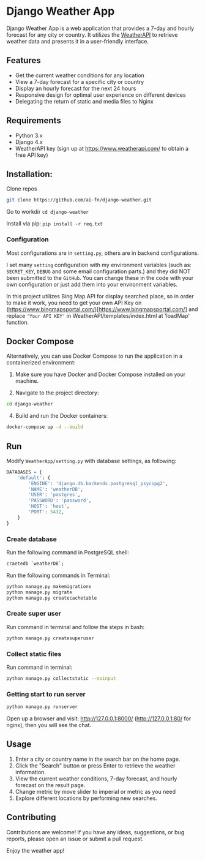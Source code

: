 # Django Weather App

Django Weather App is a web application that provides a 7-day and hourly forecast for any city or country. It utilizes the [WeatherAPI](https://www.weatherapi.com/) to retrieve weather data and presents it in a user-friendly interface.

## Features

- Get the current weather conditions for any location
- View a 7-day forecast for a specific city or country
- Display an hourly forecast for the next 24 hours
- Responsive design for optimal user experience on different devices
- Delegating the return of static and media files to Nginx

## Requirements

- Python 3.x
- Django 4.x
- WeatherAPI key (sign up at https://www.weatherapi.com/ to obtain a free API key)

## Installation:
Clone repos
```bash 
git clone https://github.com/ai-fn/django-weather.git
```
Go to workdir `cd django-weather`

Install via pip: `pip install -r req.txt`

### Configuration
Most configurations are in `setting.py`, others are in backend configurations.

I set many `setting` configuration with my environment variables (such as: `SECRET_KEY`, `DEBUG` and some email configuration parts.) and they did NOT been submitted to the `GitHub`. You can change these in the code with your own configuration or just add them into your environment variables.

In this project utilizes Bing Map API for display searched place, so in order to make it work, you need to get your own API Key on (https://www.bingmapsportal.com/)[https://www.bingmapsportal.com/] and replace `'Your API KEY'` in WeatherAPI/templates/index.html at 'loadMap' function.

## Docker Compose

Alternatively, you can use Docker Compose to run the application in a containerized environment:

1. Make sure you have Docker and Docker Compose installed on your machine.

2. Navigate to the project directory:
```bash
cd django-weather
```

4. Build and run the Docker containers:
```bash
docker-compose up -d --build
```

## Run

Modify `WeatherApp/setting.py` with database settings, as following:

```python
DATABASES = {
    'default': {
        'ENGINE': 'django.db.backends.postgresql_psycopg2',
        'NAME': 'weatherDB',
        'USER': 'postgres',
        'PASSWORD': 'password',
        'HOST': 'host',
        'PORT': 5432,
    }
}
```

### Create database
Run the following command in PostgreSQL shell:
```sql
craetedb `weatherDB`;
```

Run the following commands in Terminal:
```bash
python manage.py makemigrations
python manage.py migrate
python manage.py createcachetable
```  

### Create super user

Run command in terminal and follow the steps in bash:
```bash
python manage.py createsuperuser
```

### Collect static files
Run command in terminal:
```bash
python manage.py collectstatic --noinput
```

### Getting start to run server

```python
python manage.py runserver
```
Open up a browser and visit: http://127.0.0.1:8000/ (http://127.0.0.1:80/ for nginx), then you will see the chat.

## Usage

1. Enter a city or country name in the search bar on the home page.
2. Click the "Search" button or press Enter to retrieve the weather information.
3. View the current weather conditions, 7-day forecast, and hourly forecast on the result page.
4. Change metric by move slider to imperial or metric as you need
5. Explore different locations by performing new searches.

## Contributing

Contributions are welcome! If you have any ideas, suggestions, or bug reports, please open an issue or submit a pull request.

Enjoy the weather app!
